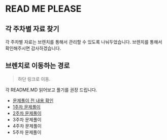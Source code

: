 # READ ME PLEASE

## 각 주차별 자료 찾기 
각 주차별 자료는 브렌치를 통해서 관리할 수 있도록 나눠두었습니다.
브렌치를 통해서 확인해주시면 감사하겠습니다.

## 브렌치로 이동하는 경로
> 하단 링크로 이동.

각 README.MD 읽어보고 풀기를 권장 드립니다.
- [문제풀이 전 내용 확인](https://github.com/GgoomE8/hanghe-algorithm-study/blob/base/README.md)
- [1주차 문제풀이](https://github.com/GgoomE8/hanghe-algorithm-study/blob/week1/src/main/java/com/hanghe/practice/week1/README.md)
- [2주차 문제풀이](https://github.com/GgoomE8/hanghe-algorithm-study/blob/week2/src/main/java/com/hanghe/practice/week2/README.md)
- 3주차 문제풀이
- 4주차 문제풀이
- 5주차 문제풀이